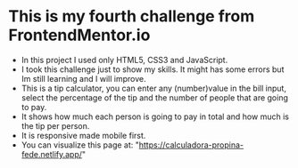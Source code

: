 # This is my fourth challenge from FrontendMentor.io

- In this project  I used only HTML5, CSS3 and JavaScript.
- I took this challenge just to show my skills. It might has some errors but Im still learning and I will improve.
- This is a tip calculator, you can enter any (number)value in the bill input, select the percentage of the tip and the number of people that are going to pay. 
- It shows how much each person is going to pay in total and how much is the tip per person. 
- It is responsive made mobile first. 
- You can visualize this page at: "https://calculadora-propina-fede.netlify.app/"
